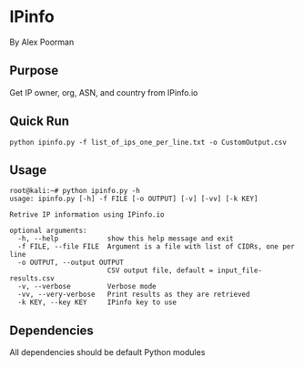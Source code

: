 # IPinfo
By Alex Poorman

## Purpose
Get IP owner, org, ASN, and country from IPinfo.io

## Quick Run
```
python ipinfo.py -f list_of_ips_one_per_line.txt -o CustomOutput.csv
```

## Usage
```
root@kali:~# python ipinfo.py -h
usage: ipinfo.py [-h] -f FILE [-o OUTPUT] [-v] [-vv] [-k KEY]

Retrive IP information using IPinfo.io

optional arguments:
  -h, --help            show this help message and exit
  -f FILE, --file FILE  Argument is a file with list of CIDRs, one per line
  -o OUTPUT, --output OUTPUT
                        CSV output file, default = input_file-results.csv
  -v, --verbose         Verbose mode
  -vv, --very-verbose   Print results as they are retrieved
  -k KEY, --key KEY     IPinfo key to use

```

## Dependencies

All dependencies should be default Python modules
